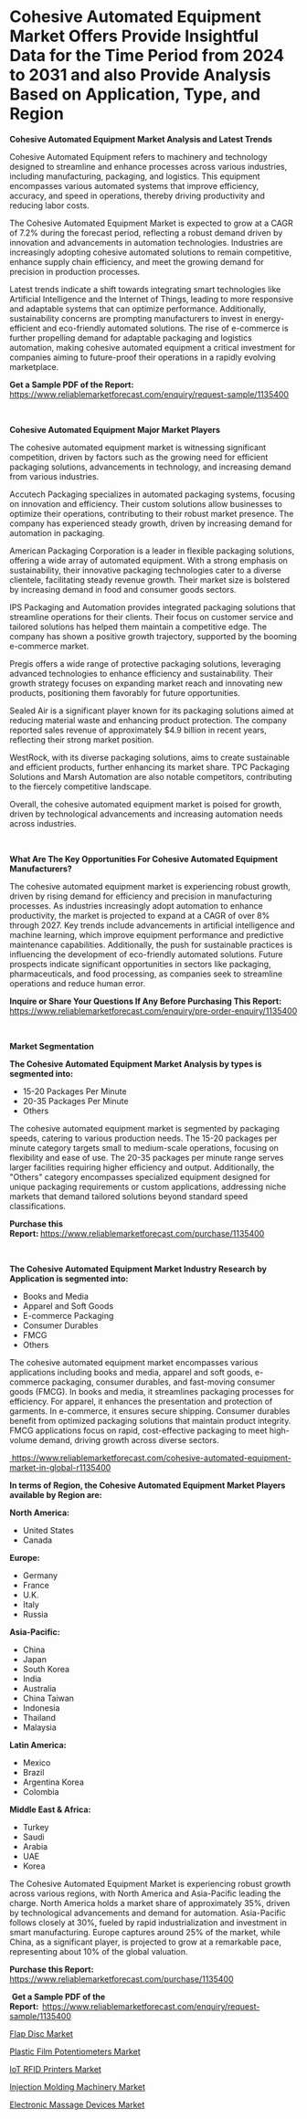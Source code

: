 <p><h1>Cohesive Automated Equipment Market Offers Provide Insightful Data for the Time Period from 2024 to 2031 and also Provide Analysis Based on Application, Type, and Region</h1></p><p><strong>Cohesive Automated Equipment Market Analysis and Latest Trends</strong></p>
<p><p>Cohesive Automated Equipment refers to machinery and technology designed to streamline and enhance processes across various industries, including manufacturing, packaging, and logistics. This equipment encompasses various automated systems that improve efficiency, accuracy, and speed in operations, thereby driving productivity and reducing labor costs. </p><p>The Cohesive Automated Equipment Market is expected to grow at a CAGR of 7.2% during the forecast period, reflecting a robust demand driven by innovation and advancements in automation technologies. Industries are increasingly adopting cohesive automated solutions to remain competitive, enhance supply chain efficiency, and meet the growing demand for precision in production processes. </p><p>Latest trends indicate a shift towards integrating smart technologies like Artificial Intelligence and the Internet of Things, leading to more responsive and adaptable systems that can optimize performance. Additionally, sustainability concerns are prompting manufacturers to invest in energy-efficient and eco-friendly automated solutions. The rise of e-commerce is further propelling demand for adaptable packaging and logistics automation, making cohesive automated equipment a critical investment for companies aiming to future-proof their operations in a rapidly evolving marketplace.</p></p>
<p><strong>Get a Sample PDF of the Report:&nbsp;</strong> <a href="https://www.reliablemarketforecast.com/enquiry/request-sample/1135400?utm_campaign=950&utm_medium=2&utm_source=Github&utm_content=ia&utm_term=20122024&utm_id=cohesive-automated-equipment">https://www.reliablemarketforecast.com/enquiry/request-sample/1135400</a></p>
<p>&nbsp;</p>
<p><strong>Cohesive Automated Equipment Major Market Players</strong></p>
<p><p>The cohesive automated equipment market is witnessing significant competition, driven by factors such as the growing need for efficient packaging solutions, advancements in technology, and increasing demand from various industries.</p><p>Accutech Packaging specializes in automated packaging systems, focusing on innovation and efficiency. Their custom solutions allow businesses to optimize their operations, contributing to their robust market presence. The company has experienced steady growth, driven by increasing demand for automation in packaging.</p><p>American Packaging Corporation is a leader in flexible packaging solutions, offering a wide array of automated equipment. With a strong emphasis on sustainability, their innovative packaging technologies cater to a diverse clientele, facilitating steady revenue growth. Their market size is bolstered by increasing demand in food and consumer goods sectors.</p><p>IPS Packaging and Automation provides integrated packaging solutions that streamline operations for their clients. Their focus on customer service and tailored solutions has helped them maintain a competitive edge. The company has shown a positive growth trajectory, supported by the booming e-commerce market.</p><p>Pregis offers a wide range of protective packaging solutions, leveraging advanced technologies to enhance efficiency and sustainability. Their growth strategy focuses on expanding market reach and innovating new products, positioning them favorably for future opportunities.</p><p>Sealed Air is a significant player known for its packaging solutions aimed at reducing material waste and enhancing product protection. The company reported sales revenue of approximately $4.9 billion in recent years, reflecting their strong market position.</p><p>WestRock, with its diverse packaging solutions, aims to create sustainable and efficient products, further enhancing its market share. TPC Packaging Solutions and Marsh Automation are also notable competitors, contributing to the fiercely competitive landscape.</p><p>Overall, the cohesive automated equipment market is poised for growth, driven by technological advancements and increasing automation needs across industries.</p></p>
<p>&nbsp;</p>
<p><strong>What Are The Key Opportunities For Cohesive Automated Equipment Manufacturers?</strong></p>
<p><p>The cohesive automated equipment market is experiencing robust growth, driven by rising demand for efficiency and precision in manufacturing processes. As industries increasingly adopt automation to enhance productivity, the market is projected to expand at a CAGR of over 8% through 2027. Key trends include advancements in artificial intelligence and machine learning, which improve equipment performance and predictive maintenance capabilities. Additionally, the push for sustainable practices is influencing the development of eco-friendly automated solutions. Future prospects indicate significant opportunities in sectors like packaging, pharmaceuticals, and food processing, as companies seek to streamline operations and reduce human error.</p></p>
<p><strong>Inquire or Share Your Questions If Any Before Purchasing This Report:</strong> <a href="https://www.reliablemarketforecast.com/enquiry/pre-order-enquiry/1135400?utm_campaign=950&utm_medium=2&utm_source=Github&utm_content=ia&utm_term=20122024&utm_id=cohesive-automated-equipment">https://www.reliablemarketforecast.com/enquiry/pre-order-enquiry/1135400</a></p>
<p>&nbsp;</p>
<p><strong>Market Segmentation</strong></p>
<p><strong>The Cohesive Automated Equipment Market Analysis by types is segmented into:</strong></p>
<p><ul><li>15-20 Packages Per Minute</li><li>20-35 Packages Per Minute</li><li>Others</li></ul></p>
<p><p>The cohesive automated equipment market is segmented by packaging speeds, catering to various production needs. The 15-20 packages per minute category targets small to medium-scale operations, focusing on flexibility and ease of use. The 20-35 packages per minute range serves larger facilities requiring higher efficiency and output. Additionally, the "Others" category encompasses specialized equipment designed for unique packaging requirements or custom applications, addressing niche markets that demand tailored solutions beyond standard speed classifications.</p></p>
<p><strong>Purchase this Report:&nbsp;</strong><a href="https://www.reliablemarketforecast.com/purchase/1135400?utm_campaign=950&utm_medium=2&utm_source=Github&utm_content=ia&utm_term=20122024&utm_id=cohesive-automated-equipment">https://www.reliablemarketforecast.com/purchase/1135400</a></p>
<p>&nbsp;</p>
<p><strong>The Cohesive Automated Equipment Market Industry Research by Application is segmented into:</strong></p>
<p><ul><li>Books and Media</li><li>Apparel and Soft Goods</li><li>E-commerce Packaging</li><li>Consumer Durables</li><li>FMCG</li><li>Others</li></ul></p>
<p><p>The cohesive automated equipment market encompasses various applications including books and media, apparel and soft goods, e-commerce packaging, consumer durables, and fast-moving consumer goods (FMCG). In books and media, it streamlines packaging processes for efficiency. For apparel, it enhances the presentation and protection of garments. In e-commerce, it ensures secure shipping. Consumer durables benefit from optimized packaging solutions that maintain product integrity. FMCG applications focus on rapid, cost-effective packaging to meet high-volume demand, driving growth across diverse sectors.</p></p>
<p><a href="https://www.reliablemarketforecast.com/cohesive-automated-equipment-market-in-global-r1135400?utm_campaign=950&utm_medium=2&utm_source=Github&utm_content=ia&utm_term=20122024&utm_id=cohesive-automated-equipment">&nbsp;https://www.reliablemarketforecast.com/cohesive-automated-equipment-market-in-global-r1135400</a></p>
<p><strong>In terms of Region, the Cohesive Automated Equipment Market Players available by Region are:</strong></p>
<p>
    <p> <strong> North America: </strong>
        <ul>
            <li>United States</li>
            <li>Canada</li>
        </ul>
        </p> 
    <p> <strong> Europe: </strong>
        <ul>
            <li>Germany</li>
            <li>France</li>
            <li>U.K.</li>
            <li>Italy</li>
            <li>Russia</li>
        </ul>
        </p> 
    <p> <strong> Asia-Pacific: </strong>
        <ul>
            <li>China</li>
            <li>Japan</li>
            <li>South Korea</li>
            <li>India</li>
            <li>Australia</li>
            <li>China Taiwan</li>
            <li>Indonesia</li>
            <li>Thailand</li>
            <li>Malaysia</li>
        </ul>
        </p> 
    <p> <strong> Latin America: </strong>
        <ul>
            <li>Mexico</li>
            <li>Brazil</li>
            <li>Argentina Korea</li>
            <li>Colombia</li>
        </ul>
        </p> 
    <p> <strong> Middle East & Africa: </strong>
        <ul>
            <li>Turkey</li>
            <li>Saudi</li>
            <li>Arabia</li>
            <li>UAE</li>
            <li>Korea</li>
        </ul>
    </p>
    </p>
<p><p>The Cohesive Automated Equipment Market is experiencing robust growth across various regions, with North America and Asia-Pacific leading the charge. North America holds a market share of approximately 35%, driven by technological advancements and demand for automation. Asia-Pacific follows closely at 30%, fueled by rapid industrialization and investment in smart manufacturing. Europe captures around 25% of the market, while China, as a significant player, is projected to grow at a remarkable pace, representing about 10% of the global valuation.</p></p>
<p><strong>Purchase this Report: </strong><a href="https://www.reliablemarketforecast.com/purchase/1135400?utm_campaign=950&utm_medium=2&utm_source=Github&utm_content=ia&utm_term=20122024&utm_id=cohesive-automated-equipment">https://www.reliablemarketforecast.com/purchase/1135400</a></p>
<p>&nbsp;<strong>Get a Sample PDF of the Report:&nbsp;&nbsp;</strong><a href="https://www.reliablemarketforecast.com/enquiry/request-sample/1135400?utm_campaign=950&utm_medium=2&utm_source=Github&utm_content=ia&utm_term=20122024&utm_id=cohesive-automated-equipment">https://www.reliablemarketforecast.com/enquiry/request-sample/1135400</a></p>
<p><strong></strong></p>
<p><p><a href="https://www.linkedin.com/pulse/flap-discmarketinsightsmarketsizeandgrowthprospectswithanestimatedcagrof134from2024to2031-oxipe?utm_campaign=950&utm_medium=2&utm_source=Github&utm_content=ia&utm_term=20122024&utm_id=cohesive-automated-equipment">Flap Disc Market</a></p><p><a href="https://github.com/lashaunm5st/Market-Research-Report-List-1/blob/main/plastic-film-potentiometers-market.md?utm_campaign=950&utm_medium=2&utm_source=Github&utm_content=ia&utm_term=20122024&utm_id=cohesive-automated-equipment">Plastic Film Potentiometers Market</a></p><p><a href="https://github.com/kimberjam0i/Market-Research-Report-List-1/blob/main/iot-rfid-printers-market.md?utm_campaign=950&utm_medium=2&utm_source=Github&utm_content=ia&utm_term=20122024&utm_id=cohesive-automated-equipment">IoT RFID Printers Market</a></p><p><a href="https://www.linkedin.com/pulse/future-injection-molding-machinery-market-whats-propelling-i70be?utm_campaign=950&utm_medium=2&utm_source=Github&utm_content=ia&utm_term=20122024&utm_id=cohesive-automated-equipment">Injection Molding Machinery Market</a></p><p><a href="https://www.linkedin.com/pulse/electronic-massage-devices-market-size-2024-2031-reports-ilnke?utm_campaign=950&utm_medium=2&utm_source=Github&utm_content=ia&utm_term=20122024&utm_id=cohesive-automated-equipment">Electronic Massage Devices Market</a></p></p>